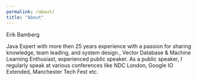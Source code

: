 ```yaml
---
permalink: /about/
title: "About"
---
```

Erik Bamberg

Java Expert with more then 25 years experience with a passion for sharing knowledge, team leading, and system design., Vector Database & Machine Learning Enthusiast, experienced public speaker. As a public speaker, I regularly speak at various conferences like NDC London, Google IO Extended, Manchester Tech Fest etc.
